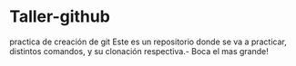 # Taller-github
practica de creación de git
Este es un repositorio donde se va a practicar, distintos comandos, y su clonación respectiva.-
Boca el mas grande!
